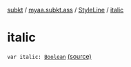 [subkt](../../index.md) / [myaa.subkt.ass](../index.md) / [StyleLine](index.md) / [italic](./italic.md)

# italic

`var italic: `[`Boolean`](https://kotlinlang.org/api/latest/jvm/stdlib/kotlin/-boolean/index.html) [(source)](https://github.com/Myaamori/SubKt/blob/0.1.7/src/main/kotlin/myaa/subkt/ass/parser.kt#L546)